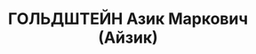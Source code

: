 ---
title: ГОЛЬДШТЕЙН Азик Маркович (Айзик)
description: "Род. в 1903, Гродненская губ., г. Слоним, еврей, обр.: высшее, член\
  \ ВКП(б). Проживал: Москва, Тверской бул., д. 6, кв. 4. Начальник Управления учебных\
  \ заведений Госбанка СССР \n  Арестован 25.09.1937. Обв. в участии в к.-р. шпионско-террористической\
  \ организации. Приговор: ВК ВС СССР, 02.12.1937 – ВМН. Расстрелян 02.12.1937, г.Москва.\
  \ \n  Реабилитирован ВК ВС СССР сентябрь 1956"
---